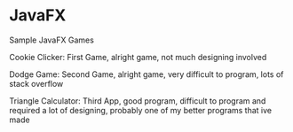 # JavaFX

Sample JavaFX Games

Cookie Clicker: First Game, alright game, not much designing involved


Dodge Game: Second Game, alright game, very difficult to program, lots of stack overflow


Triangle Calculator: Third App, good program, difficult to program and required a lot of designing, probably one of my better programs that ive made

